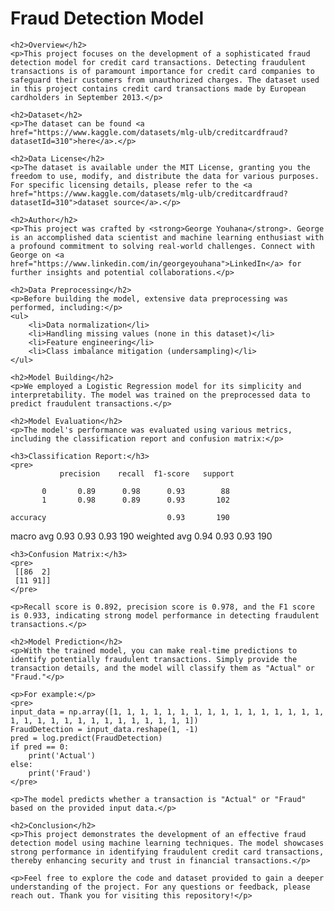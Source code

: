 <!DOCTYPE html>
<html>
<head>
    <title>Fraud Detection Model</title>
</head>
<body>
    <h1>Fraud Detection Model</h1>

    <h2>Overview</h2>
    <p>This project focuses on the development of a sophisticated fraud detection model for credit card transactions. Detecting fraudulent transactions is of paramount importance for credit card companies to safeguard their customers from unauthorized charges. The dataset used in this project contains credit card transactions made by European cardholders in September 2013.</p>

    <h2>Dataset</h2>
    <p>The dataset can be found <a href="https://www.kaggle.com/datasets/mlg-ulb/creditcardfraud?datasetId=310">here</a>.</p>

    <h2>Data License</h2>
    <p>The dataset is available under the MIT License, granting you the freedom to use, modify, and distribute the data for various purposes. For specific licensing details, please refer to the <a href="https://www.kaggle.com/datasets/mlg-ulb/creditcardfraud?datasetId=310">dataset source</a>.</p>

    <h2>Author</h2>
    <p>This project was crafted by <strong>George Youhana</strong>. George is an accomplished data scientist and machine learning enthusiast with a profound commitment to solving real-world challenges. Connect with George on <a href="https://www.linkedin.com/in/georgeyouhana">LinkedIn</a> for further insights and potential collaborations.</p>

    <h2>Data Preprocessing</h2>
    <p>Before building the model, extensive data preprocessing was performed, including:</p>
    <ul>
        <li>Data normalization</li>
        <li>Handling missing values (none in this dataset)</li>
        <li>Feature engineering</li>
        <li>Class imbalance mitigation (undersampling)</li>
    </ul>

    <h2>Model Building</h2>
    <p>We employed a Logistic Regression model for its simplicity and interpretability. The model was trained on the preprocessed data to predict fraudulent transactions.</p>

    <h2>Model Evaluation</h2>
    <p>The model's performance was evaluated using various metrics, including the classification report and confusion matrix:</p>
    
    <h3>Classification Report:</h3>
    <pre>
               precision    recall  f1-score   support

           0       0.89      0.98      0.93        88
           1       0.98      0.89      0.93       102

    accuracy                           0.93       190
   macro avg       0.93      0.93      0.93       190
weighted avg       0.94      0.93      0.93       190
    </pre>

    <h3>Confusion Matrix:</h3>
    <pre>
     [[86  2]
     [11 91]]
    </pre>

    <p>Recall score is 0.892, precision score is 0.978, and the F1 score is 0.933, indicating strong model performance in detecting fraudulent transactions.</p>

    <h2>Model Prediction</h2>
    <p>With the trained model, you can make real-time predictions to identify potentially fraudulent transactions. Simply provide the transaction details, and the model will classify them as "Actual" or "Fraud."</p>

    <p>For example:</p>
    <pre>
    input_data = np.array([1, 1, 1, 1, 1, 1, 1, 1, 1, 1, 1, 1, 1, 1, 1, 1, 1, 1, 1, 1, 1, 1, 1, 1, 1, 1, 1, 1, 1, 1])
    FraudDetection = input_data.reshape(1, -1)
    pred = log.predict(FraudDetection)
    if pred == 0:
        print('Actual')
    else:
        print('Fraud')
    </pre>

    <p>The model predicts whether a transaction is "Actual" or "Fraud" based on the provided input data.</p>

    <h2>Conclusion</h2>
    <p>This project demonstrates the development of an effective fraud detection model using machine learning techniques. The model showcases strong performance in identifying fraudulent credit card transactions, thereby enhancing security and trust in financial transactions.</p>

    <p>Feel free to explore the code and dataset provided to gain a deeper understanding of the project. For any questions or feedback, please reach out. Thank you for visiting this repository!</p>
</body>
</html>
